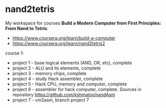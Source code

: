 # nand2tetris

My workspace for courses **Build a Modern Computer from First Principles: From Nand to Tetris**:

- https://www.coursera.org/learn/build-a-computer
- https://www.coursera.org/learn/nand2tetris2

course 1:

- project 1 - base logical elements (AND, OR, etc), complete
- project 2 - ALU and its elements, complete
- project 3 - memory chips, complete
- project 4 - study Hack assembler, complete
- project 5 - Hack CPU, memory and computer, complete
- project 6 - assembler for hack computer, complete. Sources in repository https://github.com/kshmatov/nandAsm
- project 7 - vm2asm, branch project 7